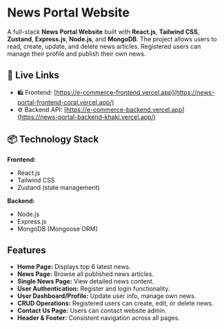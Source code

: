 
# News Portal Website

A full-stack **News Portal Website** built with **React.js**, **Tailwind CSS**, **Zustand**, **Express.js**, **Node.js**, and **MongoDB**. The project allows users to read, create, update, and delete news articles. Registered users can manage their profile and publish their own news.

## 🔗 Live Links

- 🛍️ Frontend: [https://e-commerce-frontend.vercel.app](https://news-portal-frontend-coral.vercel.app/)
- ⚙️ Backend API: [https://e-commerce-backend.vercel.app](https://news-portal-backend-khaki.vercel.app/)

## 📦 Technology Stack

**Frontend:**
- React.js
- Tailwind CSS
- Zustand (state management)

**Backend:**
- Node.js
- Express.js
- MongoDB (Mongoose ORM)


## Features

- **Home Page:** Displays top 6 latest news.
- **News Page:** Browse all published news articles.
- **Single News Page:** View detailed news content.
- **User Authentication:** Register and login functionality.
- **User Dashboard/Profile:** Update user info, manage own news.
- **CRUD Operations:** Registered users can create, edit, or delete news.
- **Contact Us Page:** Users can contact website admin.
- **Header & Footer:** Consistent navigation across all pages.


